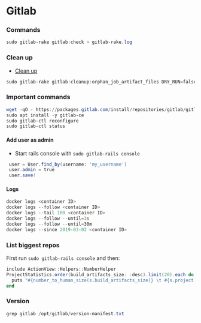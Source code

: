 # Gitlab

### Commands
````powershell
sudo gitlab-rake gitlab:check > gitlab-rake.log
````

### Clean up
- [Clean up](https://docs.gitlab.com/ee/raketasks/cleanup.html#remove-orphan-artifact-files)
````powershell
sudo gitlab-rake gitlab:cleanup:orphan_job_artifact_files DRY_RUN=false              # deletes orphan job artefacts
````

### Important commands
````powershell
wget -qO - https://packages.gitlab.com/install/repositories/gitlab/gitlab-ce/script.deb.sh | sudo bash
sudo apt install -y gitlab-ce
sudo gitlab-ctl reconfigure
sudo gitlab-ctl status
````
#### Add user as admin
- Start rails console with `sudo gitlab-rails console`
````powershell
 user = User.find_by(username: 'my_username')
 user.admin = true
 user.save!
````
#### Logs
````powershell
docker logs <container ID>
docker logs --follow <container ID>
docker logs --tail 100 <container ID>
docker logs --follow --until=3s
docker logs --follow --until=30m
docker logs --since 2019-03-02 <container ID>
````

### List biggest repos
First run `sudo gitlab-rails console` and then:
````powershell
include ActionView::Helpers::NumberHelper
ProjectStatistics.order(build_artifacts_size: :desc).limit(20).each do |s|
  puts "#{number_to_human_size(s.build_artifacts_size)} \t #{s.project.full_path}"
end
````

### Version
````powershell
grep gitlab /opt/gitlab/version-manifest.txt
````
